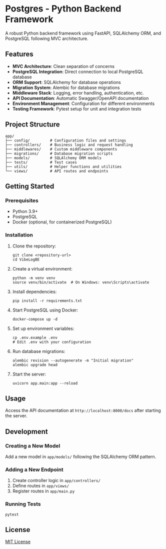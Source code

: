 # Postgres - Python Backend Framework

A robust Python backend framework using FastAPI, SQLAlchemy ORM, and PostgreSQL following MVC architecture.

## Features

- **MVC Architecture**: Clean separation of concerns
- **PostgreSQL Integration**: Direct connection to local PostgreSQL database
- **ORM Support**: SQLAlchemy for database operations
- **Migration System**: Alembic for database migrations
- **Middleware Stack**: Logging, error handling, authentication, etc.
- **API Documentation**: Automatic Swagger/OpenAPI documentation
- **Environment Management**: Configuration for different environments
- **Testing Framework**: Pytest setup for unit and integration tests

## Project Structure

```
app/
├── config/         # Configuration files and settings
├── controllers/    # Business logic and request handling
├── middlewares/    # Custom middleware components
├── migrations/     # Database migration scripts
├── models/         # SQLAlchemy ORM models
├── tests/          # Test cases
├── utils/          # Helper functions and utilities
└── views/          # API routes and endpoints
```

## Getting Started

### Prerequisites

- Python 3.9+
- PostgreSQL
- Docker (optional, for containerized PostgreSQL)

### Installation

1. Clone the repository:
   ```
   git clone <repository-url>
   cd VibeLogBE
   ```

2. Create a virtual environment:
   ```
   python -m venv venv
   source venv/bin/activate  # On Windows: venv\Scripts\activate
   ```

3. Install dependencies:
   ```
   pip install -r requirements.txt
   ```

4. Start PostgreSQL using Docker:
   ```
   docker-compose up -d
   ```

5. Set up environment variables:
   ```
   cp .env.example .env
   # Edit .env with your configuration
   ```

6. Run database migrations:
   ```
   alembic revision --autogenerate -m "Initial migration"
   alembic upgrade head
   ```

7. Start the server:
   ```
   uvicorn app.main:app --reload
   ```

## Usage

Access the API documentation at `http://localhost:8000/docs` after starting the server.

## Development

### Creating a New Model

Add a new model in `app/models/` following the SQLAlchemy ORM pattern.

### Adding a New Endpoint

1. Create controller logic in `app/controllers/`
2. Define routes in `app/views/`
3. Register routes in `app/main.py`

### Running Tests

```
pytest
```

## License

[MIT License](LICENSE)
